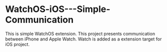# WatchOS-iOS---Simple-Communication
This is simple WatchOS extension. This project presents communication between iPhone and Apple Watch. Watch is added as a extension target for iOS project. 
